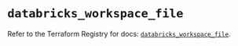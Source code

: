 # `databricks_workspace_file`

Refer to the Terraform Registry for docs: [`databricks_workspace_file`](https://registry.terraform.io/providers/databricks/databricks/1.79.0/docs/resources/workspace_file).
